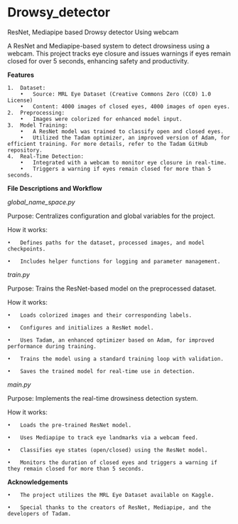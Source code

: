 # Drowsy_detector
ResNet, Mediapipe based Drowsy detector Using webcam



A ResNet and Mediapipe-based system to detect drowsiness using a webcam. This project tracks eye closure and issues warnings if eyes remain closed for over 5 seconds, enhancing safety and productivity.






**Features**

	1.	Dataset:
	    •	Source: MRL Eye Dataset (Creative Commons Zero (CC0) 1.0 License)
	    •	Content: 4000 images of closed eyes, 4000 images of open eyes.
	2.	Preprocessing:
	    •	Images were colorized for enhanced model input.
	3.	Model Training:
	    •	A ResNet model was trained to classify open and closed eyes.
	    •	Utilized the Tadam optimizer, an improved version of Adam, for efficient training. For more details, refer to the Tadam GitHub repository.
	4.	Real-Time Detection:
	    •	Integrated with a webcam to monitor eye closure in real-time.
	    •	Triggers a warning if eyes remain closed for more than 5 seconds.








**File Descriptions and Workflow**


 *global_name_space.py*
 
Purpose: Centralizes configuration and global variables for the project.

How it works:

	•	Defines paths for the dataset, processed images, and model checkpoints.
 
	•	Includes helper functions for logging and parameter management.

*train.py*

Purpose: Trains the ResNet-based model on the preprocessed dataset.

How it works:

	•	Loads colorized images and their corresponding labels.
 
	•	Configures and initializes a ResNet model.
 
	•	Uses Tadam, an enhanced optimizer based on Adam, for improved performance during training.
 
	•	Trains the model using a standard training loop with validation.
 
	•	Saves the trained model for real-time use in detection.

*main.py*

Purpose: Implements the real-time drowsiness detection system.

How it works:

	•	Loads the pre-trained ResNet model.
 
	•	Uses Mediapipe to track eye landmarks via a webcam feed.
 
	•	Classifies eye states (open/closed) using the ResNet model.
 
	•	Monitors the duration of closed eyes and triggers a warning if they remain closed for more than 5 seconds.



**Acknowledgements**

	•	The project utilizes the MRL Eye Dataset available on Kaggle.
 
	•	Special thanks to the creators of ResNet, Mediapipe, and the developers of Tadam.
